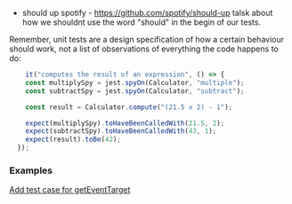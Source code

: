 
- should up spotify - https://github.com/spotify/should-up 
talsk about how we shouldnt use the word "should" in the begin of our tests.

Remember, unit tests are a design specification of how a certain behaviour should work, not a list of observations of everything the code happens to do:


```javascript
    it("computes the result of an expression", () => {
    const multiplySpy = jest.spyOn(Calculator, "multiple");
    const subtractSpy = jest.spyOn(Calculator, "subtract");

    const result = Calculator.compute("(21.5 x 2) - 1");

    expect(multiplySpy).toHaveBeenCalledWith(21.5, 2);
    expect(subtractSpy).toHaveBeenCalledWith(43, 1);
    expect(result).toBe(42);
  });
```

### Examples
[Add test case for getEventTarget](https://github.com/facebook/react/pull/12755/files)




